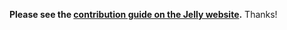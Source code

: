 **Please see the [contribution guide on the Jelly website](https://w3id.org/jelly/dev/contributing/).** Thanks!
